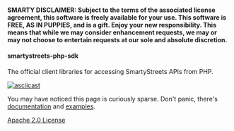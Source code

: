 #### SMARTY DISCLAIMER: Subject to the terms of the associated license agreement, this software is freely available for your use. This software is FREE, AS IN PUPPIES, and is a gift. Enjoy your new responsibility. This means that while we may consider enhancement requests, we may or may not choose to entertain requests at our sole and absolute discretion.

#### smartystreets-php-sdk

The official client libraries for accessing SmartyStreets APIs from PHP.

[![asciicast](https://asciinema.org/a/120313.png)](https://asciinema.org/a/120313)

You may have noticed this page is curiously sparse. Don't panic, there's [documentation](https://smartystreets.com/docs/sdk/php) and [examples](examples).

[Apache 2.0 License](LICENSE.md)
